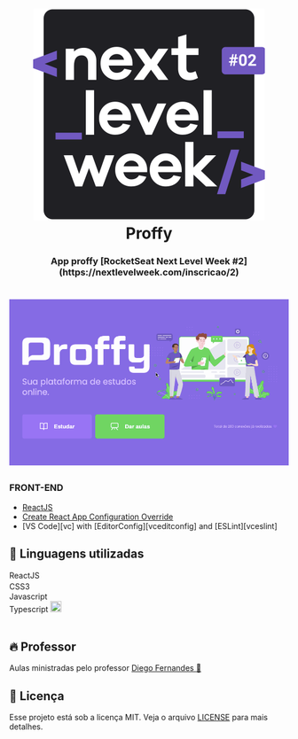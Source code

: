 <h1 align="center">
    <img alt="Go Stack logo" src="https://github.com/joaolobao380/Proffy/blob/assets/nlw.svg" />
    <br>
    Proffy
</h1>
<h3 align="center">
  App proffy [RocketSeat Next Level Week #2](https://nextlevelweek.com/inscricao/2)
</h3>

<h1 align="center">
    <img alt="Proffy" src="https://github.com/joaolobao380/Proffy/blob/assets/landingPage.gif" width="800px" />
</h1>

### FRONT-END
-   [ReactJS](https://reactjs.org/)
-   [Create React App Configuration Override](https://github.com/sharegate/craco)
-   [VS Code][vc] with [EditorConfig][vceditconfig] and [ESLint][vceslint]


## :rocket: Linguagens utilizadas
  ReactJS <img src="https://cdn.worldvectorlogo.com/logos/react.svg" width="20px" height="15px"> <br/>
  CSS3  <img src="https://breitembach.github.io/assets/icons/css.png" width="20px" height="17px"><br/>
  Javascript <img src="https://img1.gratispng.com/20180809/rok/kisspng-javascript-and-jquery-interactive-front-end-web-d--5b6cfa25cf8a30.0077362015338685818501.jpg" width="20px" height="15px"><br />
  Typescript <img src="https://encrypted-tbn0.gstatic.com/images?q=tbn%3AANd9GcQWMKVBJ_CZ61ofL_QC6KgtbZj9zYrJPrSyCw&usqp=CAU" width="20px" height="20px"><br/> <br/>


## :fire: Professor
Aulas ministradas pelo professor <a href="https://github.com/diego3g">Diego Fernandes :rocket:</a><br/> 

## :memo: Licença

Esse projeto está sob a licença MIT. Veja o arquivo [LICENSE](LICENSE.md) para mais detalhes.
